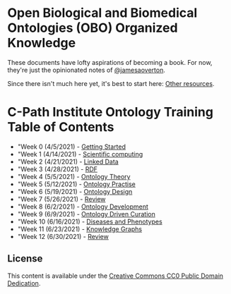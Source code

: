 # Open Biological and Biomedical Ontologies (OBO) Organized Knowledge

These documents have lofty aspirations of becoming a book.
For now, they're just the opinionated notes of [@jamesaoverton](https://github.com/jamesaoverton).

Since there isn't much here yet, it's best to start here: [Other resources](other/README.md).

# C-Path Institute Ontology Training Table of Contents

- "Week 0 (4/5/2021) - [Getting Started]()
- "Week 1 (4/14/2021) - [Scientific computing](https://github.com/jamesaoverton/obook/tree/master/week01)
- "Week 2 (4/21/2021) - [Linked Data](https://github.com/jamesaoverton/obook/tree/master/week02)
- "Week 3 (4/28/2021) - [RDF](https://github.com/jamesaoverton/obook/tree/master/week03)
- "Week 4 (5/5/2021) - [Ontology Theory](https://github.com/jamesaoverton/obook/tree/master/week04)
- "Week 5 (5/12/2021) - [Ontology Practise](https://github.com/jamesaoverton/obook/tree/master/week05)
- "Week 6 (5/19/2021) - [Ontology Design](https://github.com/jamesaoverton/obook/tree/master/week06)
- "Week 7 (5/26/2021) - [Review](https://github.com/jamesaoverton/obook/tree/master/week07)
- "Week 8 (6/2/2021) - [Ontology Development](https://github.com/jamesaoverton/obook/tree/master/week08)
- "Week 9 (6/9/2021) - [Ontology Driven Curation](https://github.com/jamesaoverton/obook/tree/master/week09)
- "Week 10 (6/16/2021) - [Diseases and Phenotypes](https://github.com/jamesaoverton/obook/tree/master/week10)
- "Week 11 (6/23/2021) - [Knowledge Graphs](https://github.com/jamesaoverton/obook/tree/master/week11)
- "Week 12 (6/30/2021) - [Review](https://github.com/jamesaoverton/obook/tree/master/week12)

## License

This content is available under the [Creative Commons CC0 Public Domain Dedication](LICENSE).
